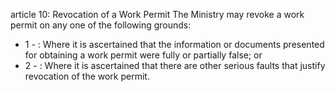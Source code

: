 article 10: Revocation of a Work Permit
The Ministry may revoke a work permit on any one of the following grounds:
<ul>
			<li>1 - : Where it is ascertained that the information or documents presented for obtaining a work permit were fully or partially false; or<ul>
			</ul></li>			<li>2 - : Where it is ascertained that there are other serious faults that justify revocation of the work permit.<ul>
			</ul></li></ul>